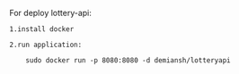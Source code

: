 For deploy lottery-api:

    1.install docker 
    
    2.run application:
    
        sudo docker run -p 8080:8080 -d demiansh/lotteryapi